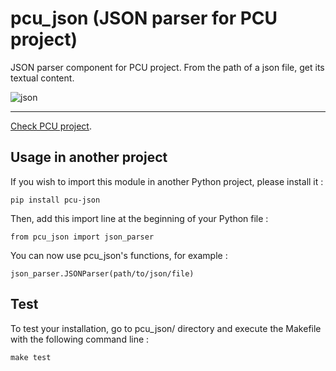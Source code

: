 # pcu_json (JSON parser for PCU project)

JSON parser component for PCU project.
From the path of a json file, get its textual content.

![json](https://framapic.org/vB3nKMzBJTFN/vJUbiAIJ4oNs.png)

----

[Check PCU project][pcu].

[pcu]: https://github.com/zevio/pcu_core

## Usage in another project

If you wish to import this module in another Python project, please install it :

`pip install pcu-json`

Then, add this import line at the beginning of your Python file :

`from pcu_json import json_parser`

You can now use pcu_json's functions, for example :

`json_parser.JSONParser(path/to/json/file)`

## Test

To test your installation, go to pcu_json/ directory and execute the Makefile with the following command line : 

`make test`
